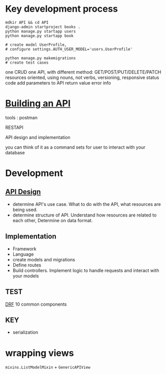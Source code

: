 # Key development process

```shell
mdkir API && cd API
django-admin startproject books .
python manage.py startapp users
python manage.py startapp book

# create model UserProfile,
# configure settings.AUTH_USER_MODEL='users.UserProfile'

python manage.py makemigrations
# create test cases
```

one CRUD one API, with different method: GET/POST/PUT/DELETE/PATCH
resources oriented, using nouns, not verbs,
versioning,
responsive status code
add parameters to API
return value
error info

# [Building an API](https://blog.postman.com/how-to-build-an-api/)

tools : postman

RESTAPI

API design and implementation

you can think of it as a command sets for user to interact with your database

# Development

## [API Design](https://www.postman.com/api-platform/api-design/)

- determine API's use case. What to do with the API, what resources are being used.
- determine structure of API. Understand how resources are related to each other, Determine on data format.

## Implementation

- Framework
- Language
- create models and migrations
- Define routes
- Build controllers. Implement logic to handle requests and interact with your models

## TEST

[DRF](https://www.django-rest-framework.org/)
10 common components

## KEY

- serialization

# wrapping views

`mixins.ListModelMixin` + `GenericAPIView`
